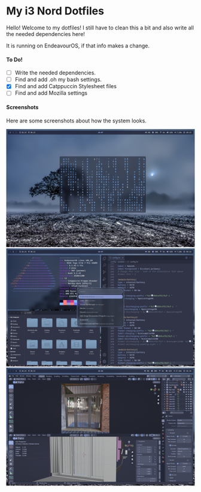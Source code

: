 # My i3 Nord Dotfiles

Hello! Welcome to my dotfiles! I still have to clean this a bit and also write all the needed dependencies here!

It is running on EndeavourOS, if that info makes a change.

#### To Do!
- [ ] Write the needed dependencies.
- [ ] Find and add .oh my bash settings.
- [x] Find and add Catppuccin Stylesheet files
- [ ] Find and add Mozilla settings

#### Screenshots
Here are some screenshots about how the system looks. 

![screenshot-1](https://github.com/astonish-g/i3-nord-dotfiles/blob/main/sources/images/1.png)
![screenshot-2](https://github.com/astonish-g/i3-nord-dotfiles/blob/main/sources/images/2.png)
![screenshot-3](https://github.com/astonish-g/i3-nord-dotfiles/blob/main/sources/images/3.png)
